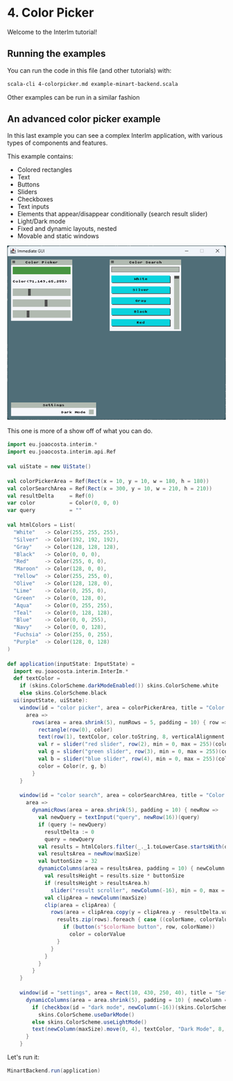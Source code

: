 # 4. Color Picker

Welcome to the InterIm tutorial!

## Running the examples

You can run the code in this file (and other tutorials) with:

```bash
scala-cli 4-colorpicker.md example-minart-backend.scala
```

Other examples can be run in a similar fashion

## An advanced color picker example

In this last example you can see a complex InterIm application, with various types of components and features.

This example contains:
 - Colored rectangles
 - Text
 - Buttons
 - Sliders
 - Checkboxes
 - Text inputs
 - Elements that appear/disappear conditionally (search result slider)
 - Light/Dark mode
 - Fixed and dynamic layouts, nested
 - Movable and static windows

![Color picker screenshot](assets/colorpicker.png)

This one is more of a show off of what you can do.

```scala
import eu.joaocosta.interim.*
import eu.joaocosta.interim.api.Ref

val uiState = new UiState()

val colorPickerArea = Ref(Rect(x = 10, y = 10, w = 180, h = 180))
val colorSearchArea = Ref(Rect(x = 300, y = 10, w = 210, h = 210))
val resultDelta     = Ref(0)
var color           = Color(0, 0, 0)
var query           = ""

val htmlColors = List(
  "White"   -> Color(255, 255, 255),
  "Silver"  -> Color(192, 192, 192),
  "Gray"    -> Color(128, 128, 128),
  "Black"   -> Color(0, 0, 0),
  "Red"     -> Color(255, 0, 0),
  "Maroon"  -> Color(128, 0, 0),
  "Yellow"  -> Color(255, 255, 0),
  "Olive"   -> Color(128, 128, 0),
  "Lime"    -> Color(0, 255, 0),
  "Green"   -> Color(0, 128, 0),
  "Aqua"    -> Color(0, 255, 255),
  "Teal"    -> Color(0, 128, 128),
  "Blue"    -> Color(0, 0, 255),
  "Navy"    -> Color(0, 0, 128),
  "Fuchsia" -> Color(255, 0, 255),
  "Purple"  -> Color(128, 0, 128)
)

def application(inputState: InputState) =
  import eu.joaocosta.interim.InterIm.*
  def textColor =
    if (skins.ColorScheme.darkModeEnabled()) skins.ColorScheme.white
    else skins.ColorScheme.black
  ui(inputState, uiState):
    window(id = "color picker", area = colorPickerArea, title = "Color Picker", movable = true) {
      area =>
        rows(area = area.shrink(5), numRows = 5, padding = 10) { row =>
          rectangle(row(0), color)
          text(row(1), textColor, color.toString, 8, verticalAlignment = centerVertically)
          val r = slider("red slider", row(2), min = 0, max = 255)(color.r)
          val g = slider("green slider", row(3), min = 0, max = 255)(color.g)
          val b = slider("blue slider", row(4), min = 0, max = 255)(color.b)
          color = Color(r, g, b)
        }
    }

    window(id = "color search", area = colorSearchArea, title = "Color Search", movable = true) {
      area =>
        dynamicRows(area = area.shrink(5), padding = 10) { newRow =>
          val newQuery = textInput("query", newRow(16))(query)
          if (query != newQuery)
            resultDelta := 0
            query = newQuery
          val results = htmlColors.filter(_._1.toLowerCase.startsWith(query.toLowerCase))
          val resultsArea = newRow(maxSize)
          val buttonSize = 32
          dynamicColumns(area = resultsArea, padding = 10) { newColumn =>
            val resultsHeight = results.size * buttonSize
            if (resultsHeight > resultsArea.h)
              slider("result scroller", newColumn(-16), min = 0, max = resultsHeight - resultsArea.h)(resultDelta)
            val clipArea = newColumn(maxSize)
            clip(area = clipArea) {
              rows(area = clipArea.copy(y = clipArea.y - resultDelta.value, h = resultsHeight), numRows = results.size, padding = 10) { rows =>
                results.zip(rows).foreach { case ((colorName, colorValue), row) =>
                  if (button(s"$colorName button", row, colorName))
                    color = colorValue
                }
              }
            }
          }
        }
    }

    window(id = "settings", area = Rect(10, 430, 250, 40), title = "Settings", movable = false) { area =>
      dynamicColumns(area = area.shrink(5), padding = 10) { newColumn =>
        if (checkbox(id = "dark mode", newColumn(-16))(skins.ColorScheme.darkModeEnabled()))
          skins.ColorScheme.useDarkMode()
        else skins.ColorScheme.useLightMode()
        text(newColumn(maxSize).move(0, 4), textColor, "Dark Mode", 8, alignRight)
      }
    }
```

Let's run it:

```scala
MinartBackend.run(application)
```
